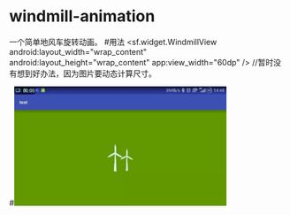 # windmill-animation
一个简单地风车旋转动画。
#用法
      <sf.widget.WindmillView
            android:layout_width="wrap_content"
            android:layout_height="wrap_content"
            app:view_width="60dp" /> //暂时没有想到好办法，因为图片要动态计算尺寸。

#![image](https://github.com/liangsaifei/windmill-animation/blob/master/r.gif) 

